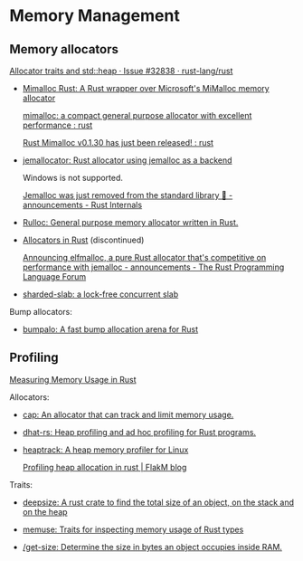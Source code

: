 # Memory Management
## Memory allocators
[Allocator traits and std::heap · Issue #32838 · rust-lang/rust](https://github.com/rust-lang/rust/issues/32838)

- [Mimalloc Rust: A Rust wrapper over Microsoft's MiMalloc memory allocator](https://github.com/purpleprotocol/mimalloc_rust)

  [mimalloc: a compact general purpose allocator with excellent performance : rust](https://www.reddit.com/r/rust/comments/c3qc9z/mimalloc_a_compact_general_purpose_allocator_with/)

  [Rust Mimalloc v0.1.30 has just been released! : rust](https://www.reddit.com/r/rust/comments/y2yr5i/rust_mimalloc_v0130_has_just_been_released/)

- [jemallocator: Rust allocator using jemalloc as a backend](https://github.com/gnzlbg/jemallocator)

  Windows is not supported.

  [Jemalloc was just removed from the standard library 🎉 - announcements - Rust Internals](https://internals.rust-lang.org/t/jemalloc-was-just-removed-from-the-standard-library/8759)

- [Rulloc: General purpose memory allocator written in Rust.](https://github.com/antoniosarosi/rulloc)

- [Allocators in Rust](https://github.com/ezrosent/allocators-rs) (discontinued)

  [Announcing elfmalloc, a pure Rust allocator that's competitive on performance with jemalloc - announcements - The Rust Programming Language Forum](https://users.rust-lang.org/t/announcing-elfmalloc-a-pure-rust-allocator-thats-competitive-on-performance-with-jemalloc/12693)

- [sharded-slab: a lock-free concurrent slab](https://github.com/hawkw/sharded-slab)

Bump allocators:
- [bumpalo: A fast bump allocation arena for Rust](https://github.com/fitzgen/bumpalo)

## Profiling
[Measuring Memory Usage in Rust](https://rust-analyzer.github.io/blog/2020/12/04/measuring-memory-usage-in-rust.html)

Allocators:
- [cap: An allocator that can track and limit memory usage.](https://github.com/alecmocatta/cap)

- [dhat-rs: Heap profiling and ad hoc profiling for Rust programs.](https://github.com/nnethercote/dhat-rs)

- [heaptrack: A heap memory profiler for Linux](https://github.com/KDE/heaptrack)

  [Profiling heap allocation in rust | FlakM blog](https://flakm.github.io/posts/heap_allocation/)

Traits:
- [deepsize: A rust crate to find the total size of an object, on the stack and on the heap](https://github.com/Aeledfyr/deepsize/)

- [memuse: Traits for inspecting memory usage of Rust types](https://github.com/str4d/memuse)

- [/get-size: Determine the size in bytes an object occupies inside RAM.](https://github.com/DKerp/get-size)